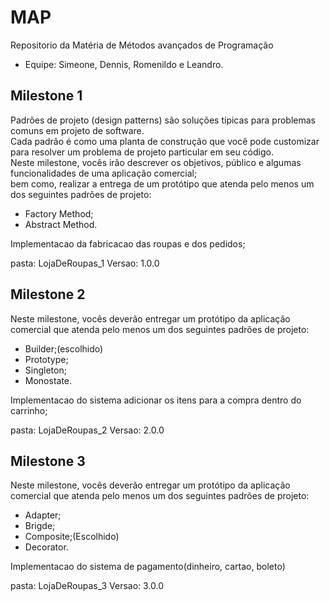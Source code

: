 # MAP
Repositorio da Matéria de Métodos avançados de Programação   
- Equipe: Simeone, Dennis, Romenildo e Leandro.

## Milestone 1   

Padrões de projeto (design patterns) são soluções típicas para problemas comuns em projeto de software.   
Cada padrão é como uma planta de construção que você pode customizar para resolver um problema de projeto particular em seu código.    
Neste milestone, vocês irão descrever os objetivos, público e algumas funcionalidades de uma aplicação comercial;    
bem como, realizar a entrega de um protótipo que atenda pelo menos um dos seguintes padrões de projeto: 
- Factory Method;
- Abstract Method.

Implementacao da fabricacao das roupas e dos pedidos;

pasta: LojaDeRoupas_1
Versao: 1.0.0

## Milestone 2   

Neste milestone, vocês deverão entregar um protótipo da aplicação comercial que atenda pelo menos um dos seguintes padrões de projeto: 
- Builder;(escolhido)
- Prototype;
- Singleton;
- Monostate.

Implementacao do sistema adicionar os itens para a compra dentro do carrinho;

pasta: LojaDeRoupas_2
Versao: 2.0.0


## Milestone 3 
Neste milestone, vocês deverão entregar um protótipo da aplicação comercial que atenda pelo menos um dos seguintes padrões de projeto: 
- Adapter;
- Brigde;
- Composite;(Escolhido)
- Decorator.

Implementacao do sistema de pagamento(dinheiro, cartao, boleto)

pasta: LojaDeRoupas_3
Versao: 3.0.0
